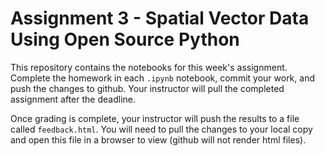 # Assignment 3 - Spatial Vector Data Using Open Source Python

This repository contains the notebooks for this week's assignment.
Complete the homework in each `.ipynb` notebook, commit your work, and
push the changes to github. Your instructor will pull the completed
assignment after the deadline.

Once grading is complete, your instructor will push the results to a
file called `feedback.html`. You will need to pull the changes to your
local copy and open this file in a browser to view (github will not
render html files).
